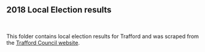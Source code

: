 ## 2018 Local Election results

<br />

This folder contains local election results for Trafford and was scraped from the [Trafford Council website](http://www.trafford.gov.uk/about-your-council/elections/Local-Election-2018-Results.aspx).
